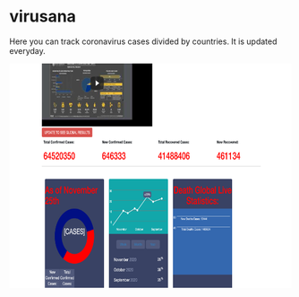 # virusana

Here you can track coronavirus cases divided by countries. It is updated everyday.

<p align="center">
  <img width="700" height="400" src="https://github.com/anastasiiasok/virusana/blob/main/public/readme.png">
</p>
